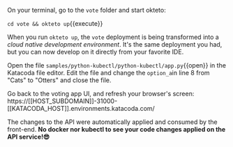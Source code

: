 On your terminal, go to the `vote` folder and start okteto:

`cd vote && okteto up`{{execute}}

When you run `okteto up`, the `vote` deployment is being transformed into a _cloud native development environment_. It's the same deployment you had, but you can now develop on it directly from your favorite IDE.

Open the file `samples/python-kubectl/python-kubectl/app.py`{{open}} in the Katacoda file editor. Edit the file and change the `option_a`in line 8 from "Cats" to "Otters" and close the file.

Go back to the voting app UI, and refresh your browser's screen:
https://[[HOST_SUBDOMAIN]]-31000-[[KATACODA_HOST]].environments.katacoda.com/

The changes to the API were automatically applied and consumed by the front-end. **No docker nor kubectl to see your code changes applied on the API service!😎**

